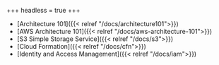 
+++
headless = true
+++

- [Architecture 101]({{< relref "/docs/architecture101">}})
- [AWS Architecture 101]({{< relref "/docs/aws-architecture-101">}})
- [S3 Simple Storage Service]({{< relref "/docs/s3">}})
- [Cloud Formation]({{< relref "/docs/cfn">}})
- [Identity and Access Management]({{< relref "/docs/iam">}})